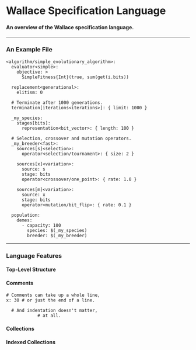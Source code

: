 # Wallace Specification Language
#### An overview of the Wallace specification language.

--------------------------------------------------------------------------------
### An Example File

```
<algorithm/simple_evolutionary_algorithm>:
  evaluator<simple>:
    objective: >
      SimpleFitness{Int}(true, sum(get(i.bits))

  replacement<generational>:
    elitism: 0

  # Terminate after 1000 generations.
  termination[iterations<iterations>]: { limit: 1000 }

  _my_species:
    stages[bits]:
      representation<bit_vector>: { length: 100 }

  # Selection, crossover and mutation operators.
  _my_breeder<fast>:
    sources[s]<selection>:
      operator<selection/tournament>: { size: 2 }

    sources[x]<variation>:
      source: s
      stage: bits
      operator<crossover/one_point>: { rate: 1.0 } 

    sources[m]<variation>:
      source: x
      stage: bits
      operator<mutation/bit_flip>: { rate: 0.1 }

  population:
    demes:
      - capacity: 100
        species: $(_my_species)
        breeder: $(_my_breeder)
```

--------------------------------------------------------------------------------
### Language Features

#### Top-Level Structure

#### Comments

```
# Comments can take up a whole line,
x: 30 # or just the end of a line.

  # And indentation doesn't matter,
            # at all.
```

#### Collections

#### Indexed Collections
